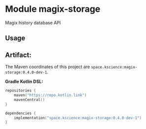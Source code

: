 # Module magix-storage

Magix history database API

## Usage

## Artifact:

The Maven coordinates of this project are `space.kscience:magix-storage:0.4.0-dev-1`.

**Gradle Kotlin DSL:**
```kotlin
repositories {
    maven("https://repo.kotlin.link")
    mavenCentral()
}

dependencies {
    implementation("space.kscience:magix-storage:0.4.0-dev-1")
}
```

